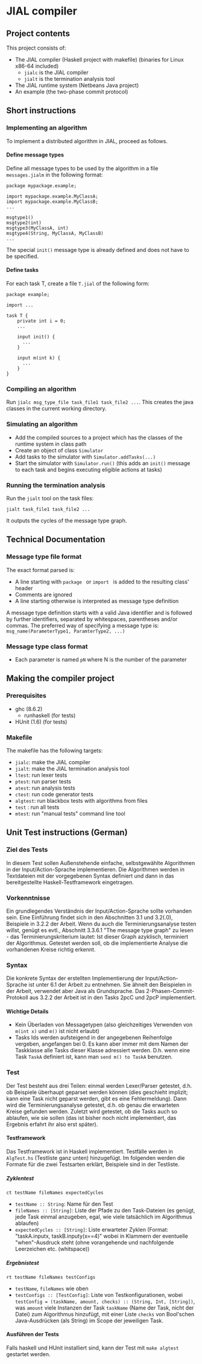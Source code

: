 # JIAL compiler

## Project contents
This project consists of:
- The JIAL compiler (Haskell project with makefile) (binaries for Linux x86-64 included)
  - `jialc` is the JIAL compiler
  - `jialt` is the termination analysis tool
- The JIAL runtime system (Netbeans Java project)
- An example (the two-phase commit protocol)

## Short instructions

### Implementing an algorithm
To implement a distributed algorithm in JIAL, proceed as follows.

#### Define message types
Define all message types to be used by the algorithm in a file `messages.jialm` in the following format:

```
package mypackage.example;

import mypackage.example.MyClassA;
import mypackage.example.MyClassB;
...

msgtype1()
msgtype2(int)
msgtype3(MyClassA, int)
msgtype4(String, MyClassA, MyClassB)
...
```

The special `init()` message type is already defined and does not have to be specified.

#### Define tasks
For each task T, create a file `T.jial` of the following form: 


```
package example;

import ...

task T {
    private int i = 0;
    ...

    input init() {
      ...
    }

    input m(int k) {
      ...
    }
}
```

### Compiling an algorithm
Run `jialc msg_type_file task_file1 task_file2 ...`. This creates the java classes in the current working directory.

### Simulating an algorithm
- Add the compiled sources to a project which has the classes of the runtime system in class path
- Create an object of class `Simulator`
- Add tasks to the simulator with `Simulator.addTasks(...)`
- Start the simulator with `Simulator.run()` (this adds an `init()` message to each task and begins executing eligible actions at tasks)

### Running the termination analysis
Run the `jialt` tool on the task files:

`jialt task_file1 task_file2 ...`

It outputs the cycles of the message type graph.

## Technical Documentation

### Message type file format
The exact format parsed is:
- A line starting with `package ` or `import ` is added to the resulting class' header
- Comments are ignored
- A line starting otherwise is interpreted as message type definition

A message type definition starts with a valid Java identifier and is followed by further identifiers, separated by whitespaces, parentheses and/or commas.
The preferred way of specifying a message type is: `msg_name(ParameterType1, ParamterType2, ...)`

### Message type class format
- Each parameter is named `pN` where N is the number of the parameter

## Making the compiler project
### Prerequisites
- ghc (8.6.2)
  - runhaskell (for tests)
- HUnit (1.6) (for tests)

### Makefile
The makefile has the following targets:

- `jialc`: make the JIAL compiler
- `jialt`: make the JIAL termination analysis tool
- `ltest`: run lexer tests
- `ptest`: run parser tests
- `atest`: run analysis tests
- `ctest`: run code generator tests
- `algtest`: run blackbox tests with algorithms from files
- `test` : run all tests
- `mtest`: run "manual tests" command line tool

## Unit Test instructions (German)

### Ziel des Tests
In diesem Test sollen Außenstehende einfache, selbstgewählte Algorithmen in der Input/Action-Sprache implementieren.
Die Algorithmen werden in Textdateien mit der vorgegebenen Syntax definiert und dann in das bereitgestellte Haskell-Testframework eingetragen.

### Vorkenntnisse
Ein grundlegendes Verständnis der Input/Action-Sprache sollte vorhanden sein. Eine Einführung findet sich in den Abschnitten 3.1 und 3.2(.0), Beispiele in 3.2.2 der Arbeit.
Wenn du auch die Terminierungsanalyse testen willst, genügt es evtl., Abschnitt 3.3.6.1 "The message type graph" zu lesen - das Terminierungskriterium lautet: Ist dieser Graph azyklisch, terminiert der Algorithmus. Getestet werden soll, ob die implementierte Analyse die vorhandenen Kreise richtig erkennt.

### Syntax
Die konkrete Syntax der erstellten Implementierung der Input/Action-Sprache ist unter 6.1 der Arbeit zu entnehmen.
Sie ähnelt den Beispielen in der Arbeit, verwendet aber Java als Grundsprache.
Das 2-Phasen-Commit-Protokoll aus 3.2.2 der Arbeit ist in den Tasks 2pcC und 2pcP implementiert.

#### Wichtige Details
- Kein Überladen von Messagetypen (also gleichzeitiges Verwenden von `m(int x)` und `m()` ist nicht erlaubt)
- Tasks Ids werden aufsteigend in der angegebenen Reihenfolge vergeben, angefangen bei 0. Es kann aber immer mit dem Namen der Taskklasse alle Tasks dieser Klasse adressiert werden. D.h. wenn eine Task `TaskA` definiert ist, kann man `send m() to TaskA` benutzen.

### Test
Der Test besteht aus drei Teilen: einmal werden Lexer/Parser getestet, d.h. ob Beispiele überhaupt geparset werden können (dies geschieht implizit; kann eine Task nicht geparst werden, gibt es eine Fehlermeldung).
Dann wird die Terminierungsanalyse getestet, d.h. ob genau die erwarteten Kreise gefunden werden.
Zuletzt wird getestet, ob die Tasks auch so ablaufen, wie sie sollen (das ist bisher noch nicht implementiert, das Ergebnis erfahrt ihr also erst später).

#### Testframework
Das Testframework ist in Haskell implementiert. Testfälle werden in `AlgTest.hs` (Testliste ganz unten) hinzugefügt.
Im folgenden werden die Formate für die zwei Testsarten erklärt, Beispiele sind in der Testliste.

##### Zyklentest
`ct testName fileNames expectedCycles`

- `testName :: String`: Name für den Test 
- `fileNames :: [String]`: Liste der Pfade zu den Task-Dateien (es genügt, jede Task einmal anzugeben, egal, wie viele tatsächlich im Algorithmus ablaufen)
- `expectedCycles :: [String]`: Liste erwarteter Zyklen (Format: "taskA.inputx, taskB.inputy(x==4)" wobei in Klammern der eventuelle "when"-Ausdruck steht (ohne vorangehende und nachfolgende Leerzeichen etc. (whitspace))


##### Ergebnistest
`rt testName fileNames testConfigs`

- `testName`, `fileNames` wie oben
- `testConfigs :: [TestConfig]`: Liste von Testkonfigurationen, wobei `testConfig = (taskName, amount, checks) :: (String, Int, [String])`, was `amount` viele Instanzen der Task `taskName` (Name der Task, nicht der Datei) zum Algorithmus hinzufügt, mit einer Liste `checks` von Bool'schen Java-Ausdrücken (als String) im Scope der jeweiligen Task.

#### Ausführen der Tests
Falls haskell und HUnit installiert sind, kann der Test mit `make algtest` gestartet werden.
